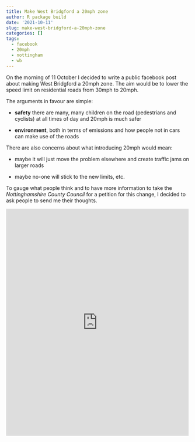 ```yaml
---
title: Make West Bridgford a 20mph zone
author: R package build
date: '2021-10-11'
slug: make-west-bridgford-a-20mph-zone
categories: []
tags:
  - facebook
  - 20mph
  - nottingham
  - wb
---
```


On the morning of 11 October I decided to write a public facebook post about making West Bridgford a 20mph zone. The aim would be to lower the speed limit on residential roads from 30mph to 20mph.

The arguments in favour are simple:

- **safety** there are many, many children on the road (pedestrians and cyclists) at all times of day and 20mph is much safer

- **environment**, both in terms of emissions and how people not in cars can make use of the roads

There are also concerns about what introducing 20mph would mean:

- maybe it will just move the problem elsewhere and create traffic jams on larger roads

- maybe no-one will stick to the new limits, etc.

To gauge what people think and to have more information to take the *Nottinghamshire County Council* for a petition for this change, I decided to ask people to send me their thoughts.
<br>

<iframe src="https://www.facebook.com/plugins/post.php?href=https%3A%2F%2Fwww.facebook.com%2Fdenis.schluppeck%2Fposts%2F10159732609274534&show_text=true&width=500" width="500" height="620" style="border:none;overflow:hidden" scrolling="no" frameborder="0" allowfullscreen="true" allow="autoplay; clipboard-write; encrypted-media; picture-in-picture; web-share"></iframe>


